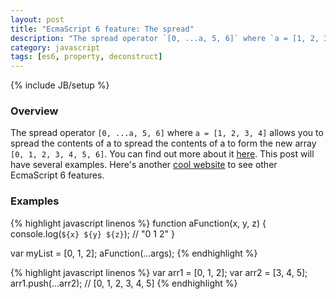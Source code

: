 ```yaml
---
layout: post
title: "EcmaScript 6 feature: The spread"
description: "The spread operator `[0, ...a, 5, 6]` where `a = [1, 2, 3, 4]` allows you to spread the contents of a to spread the contents of a to form the new array `[0, 1, 2, 3, 4, 5, 6]`. You can find out more about it [here](https://developer.mozilla.org/en-US/docs/Web/JavaScript/Reference/Operators/Spread_operator). This post will have several examples. Here's another [cool website](http://es6-features.org/#Constants) to see other EcmaScript 6 features.r"
category: javascript
tags: [es6, property, deconstruct]
---
```

{% include JB/setup %}

<!-- Overview -->
<h3>Overview</h3>

The spread operator `[0, ...a, 5, 6]` where `a = [1, 2, 3, 4]` allows you to spread the contents of a to spread the contents of a to form the new array `[0, 1, 2, 3, 4, 5, 6]`. You can find out more about it [here](https://developer.mozilla.org/en-US/docs/Web/JavaScript/Reference/Operators/Spread_operator). This post will have several examples. Here's another [cool website](http://es6-features.org/#Constants) to see other EcmaScript 6 features.

<!-- Examples -->
<h3>Examples</h3>

<!-- Code _______________________________________-->
{% highlight javascript linenos %}
function aFunction(x, y, z) {
    console.log(`${x} ${y} ${z}`); // "0 1 2"
}

var myList = [0, 1, 2];
aFunction(...args);
{% endhighlight %}
<!-- /Code ^^^^^^^^^^^^^^^^^^^^^^^^^^^^^^^^^^^^^^-->


<!-- Code _______________________________________-->
{% highlight javascript linenos %}
var arr1 = [0, 1, 2];
var arr2 = [3, 4, 5];
arr1.push(...arr2); // [0, 1, 2, 3, 4, 5]
{% endhighlight %}
<!-- /Code ^^^^^^^^^^^^^^^^^^^^^^^^^^^^^^^^^^^^^^-->


